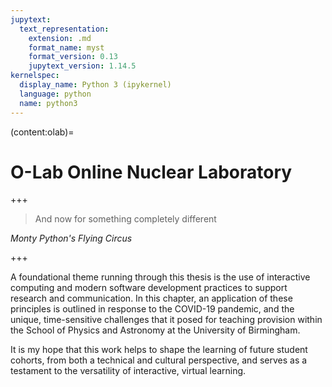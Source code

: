 ```yaml
---
jupytext:
  text_representation:
    extension: .md
    format_name: myst
    format_version: 0.13
    jupytext_version: 1.14.5
kernelspec:
  display_name: Python 3 (ipykernel)
  language: python
  name: python3
---
```


(content:olab)=
# O-Lab Online Nuclear Laboratory

+++

> And now for something completely different

_Monty Python's Flying Circus_

+++

A foundational theme running through this thesis is the use of interactive computing and modern software development practices to support research and communication. In this chapter, an application of these principles is outlined in response to the COVID-19 pandemic, and the unique, time-sensitive challenges that it posed for teaching provision within the School of Physics and Astronomy at the University of Birmingham.

It is my hope that this work helps to shape the learning of future student cohorts, from both a technical and cultural perspective, and serves as a testament to the versatility of interactive, virtual learning.
